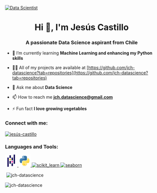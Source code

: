 <a href="https://drive.google.com/uc?export=view&id=1MITwfU4Nd-_3nM4Ccl_6VtaEcl5FYHt4">
  <img src="https://drive.google.com/uc?export=view&id=1MITwfU4Nd-_3nM4Ccl_6VtaEcl5FYHt4" style="width: 1584px; max-width: 100%; 
  height: 396" align="center" title="Data Scientist" /></a>   
  
<h1 align="center">Hi 👋, I'm Jesús Castillo</h1>
<h3 align="center">A passionate Data Science aspirant from Chile</h3>

- 🌱 I’m currently learning **Machine Learning and enhancing my Python skills**

- 👨‍💻 All of my projects are available at [https://github.com/jch-datascience?tab=repositories](https://github.com/jch-datascience?tab=repositories)

- 💬 Ask me about **Data Science**

- 📫 How to reach me **jch.datascience@gmail.com**

- ⚡ Fun fact **I love growing vegetables**

<h3 align="left">Connect with me:</h3>
<p align="left">
<a href="https://linkedin.com/in/jesús-castillo" target="blank"><img align="center" src="https://raw.githubusercontent.com/rahuldkjain/github-profile-readme-generator/master/src/images/icons/Social/linked-in-alt.svg" alt="jesús-castillo" height="30" width="40" /></a>
</p>

<h3 align="left">Languages and Tools:</h3>
<p align="left"> <a href="https://pandas.pydata.org/" target="_blank" rel="noreferrer"> <img src="https://raw.githubusercontent.com/devicons/devicon/2ae2a900d2f041da66e950e4d48052658d850630/icons/pandas/pandas-original.svg" alt="pandas" width="40" height="40"/> </a> <a href="https://www.python.org" target="_blank" rel="noreferrer"> <img src="https://raw.githubusercontent.com/devicons/devicon/master/icons/python/python-original.svg" alt="python" width="40" height="40"/> </a> <a href="https://scikit-learn.org/" target="_blank" rel="noreferrer"> <img src="https://upload.wikimedia.org/wikipedia/commons/0/05/Scikit_learn_logo_small.svg" alt="scikit_learn" width="40" height="40"/> </a> <a href="https://seaborn.pydata.org/" target="_blank" rel="noreferrer"> <img src="https://seaborn.pydata.org/_images/logo-mark-lightbg.svg" alt="seaborn" width="40" height="40"/> </a> </p>

<p>&nbsp;<img align="center" src="https://github-readme-stats.vercel.app/api?username=jch-datascience&show_icons=true&locale=en" alt="jch-datascience" /></p>

<p><img align="center" src="https://github-readme-streak-stats.herokuapp.com/?user=jch-datascience&" alt="jch-datascience" /></p>

